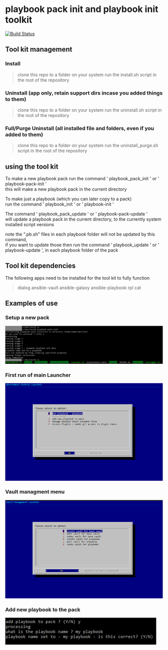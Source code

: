 # playbook pack init and playbook init toolkit

[![Build Status](https://dev.azure.com/shadowguardian507/playbook-pack-init/_apis/build/status/shadowguardian507-irl.playbook-pack-init?branchName=master)](https://dev.azure.com/shadowguardian507/playbook-pack-init/_build/latest?definitionId=1&branchName=master)

## Tool kit management

### Install

> clone this repo to a folder on your system
> run the install.sh script in the root of the repository

### Uninstall (app only, retain support dirs incase you added things to them)

> clone this repo to a folder on your system
> run the uninstall.sh script in the root of the repository

### Full/Purge Uninstall (all installed file and folders, even if you added to them)

> clone this repo to a folder on your system
> run the uninstall_purge.sh script in the root of the repository

## using the tool kit

To make a new playbook pack run the command ' playbook_pack_init ' or ' playbook-pack-init '  
this will make a new playbook pack in the current directory

To make just a playbook (which you can later copy to a pack)  
run the command ' playbook_init ' or ' playbook-init '

The command ' playbook_pack_update ' or ' playbook-pack-update '  
will update a playbook pack in the current directory, to the currently system installed script versions  
  
note the ".pb.sh" files in each playbook folder will not be updated by this command,  
if you want to update those then run the command ' playbook_update ' or ' playbook-update ',
in each playbook folder of the pack

## Tool kit dependencies

The following apps need to be installed for the tool kit to fully function
> dialog
> ansible-vault
> ansible-galaxy
> ansible-playbook
> rpl
> cat

## Examples of use

### Setup a new pack

![setup a new pack](https://github.com/shadowguardian507-irl/playbook-pack-init-docs/blob/master/Images/run-on-new-folder.png?raw=true)

### First run of main Launcher

![first run of main Launcher](https://github.com/shadowguardian507-irl/playbook-pack-init-docs/blob/master/Images/Main-Launcher.PNG?raw=true)

### Vault managment menu

![vault managment](https://github.com/shadowguardian507-irl/playbook-pack-init-docs/blob/master/Images/Vault-Launcher.PNG?raw=true)

### Add new playbook to the pack

![add new playbook to the pack](https://github.com/shadowguardian507-irl/playbook-pack-init-docs/blob/master/Images/add-playbook-to-pack.PNG?raw=true)
